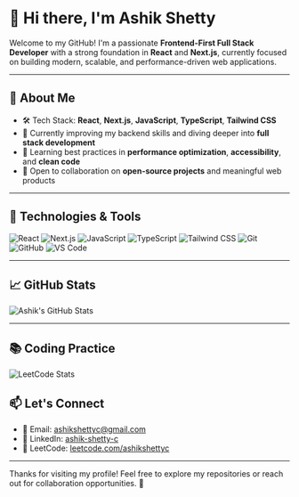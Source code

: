 # 👋 Hi there, I'm Ashik Shetty

Welcome to my GitHub! I'm a passionate **Frontend-First Full Stack Developer** with a strong foundation in **React** and **Next.js**, currently focused on building modern, scalable, and performance-driven web applications.

---

## 🚀 About Me
 
- 🛠️ Tech Stack: **React**, **Next.js**, **JavaScript**, **TypeScript**, **Tailwind CSS**
- 🎯 Currently improving my backend skills and diving deeper into **full stack development**
- 🌱 Learning best practices in **performance optimization**, **accessibility**, and **clean code**
- 🤝 Open to collaboration on **open-source projects** and meaningful web products

---

## 🧰 Technologies & Tools

![React](https://img.shields.io/badge/-React-61DAFB?logo=react&logoColor=white&style=flat)
![Next.js](https://img.shields.io/badge/-Next.js-000000?logo=next.js&logoColor=white&style=flat)
![JavaScript](https://img.shields.io/badge/-JavaScript-F7DF1E?logo=javascript&logoColor=black&style=flat)
![TypeScript](https://img.shields.io/badge/-TypeScript-3178C6?logo=typescript&logoColor=white&style=flat)
![Tailwind CSS](https://img.shields.io/badge/-Tailwind%20CSS-38B2AC?logo=tailwind-css&logoColor=white&style=flat)
![Git](https://img.shields.io/badge/-Git-F05032?logo=git&logoColor=white&style=flat)
![GitHub](https://img.shields.io/badge/-GitHub-181717?logo=github&logoColor=white&style=flat)
![VS Code](https://img.shields.io/badge/-VSCode-007ACC?logo=visual-studio-code&logoColor=white&style=flat)

---

## 📈 GitHub Stats

![Ashik's GitHub Stats](https://github-readme-stats.vercel.app/api?username=ashikshettyc&show_icons=true&theme=radical)

---
## 📚 Coding Practice

![LeetCode Stats](https://leetcard.jacoblin.cool/ashikshettyc?theme=dark&ext=contest)

## 📫 Let's Connect

- 📧 Email: [ashikshettyc@gmail.com](mailto:ashikshettyc@gmail.com)
- 💼 LinkedIn: [ashik-shetty-c](https://www.linkedin.com/in/ashik-shetty-c)
- 🧠 LeetCode: [leetcode.com/ashikshettyc](https://leetcode.com/ashikshettyc)

---

Thanks for visiting my profile! Feel free to explore my repositories or reach out for collaboration opportunities. 🚀
